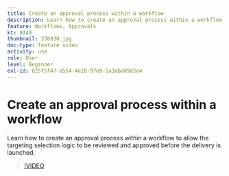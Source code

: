 ```yaml
---
title: Create an approval process within a workflow
description: Learn how to create an approval process within a workflow to allow the targeting selection logic to be reviewed and approved before the delivery is launched.
feature: Workflows, Approvals
kt: 9340
thumbnail: 338830.jpg
doc-type: feature video
activity: use
role: User
level: Beginner
exl-id: 025f5f47-a554-4e28-97e0-1a3abdd9d2e4
---
```

# Create an approval process within a workflow

Learn how to create an approval process within a workflow to allow the targeting selection logic to be reviewed and approved before the delivery is launched.

>[!VIDEO](https://video.tv.adobe.com/v/338830?quality=12)
